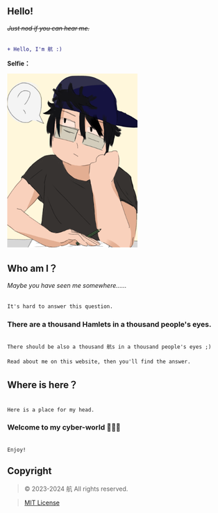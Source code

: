 ## Hello!

~~*Just nod if you can hear me.*~~

```diff

+ Hello, I'm 航 :)

```
**Selfie：**

<img src="Me.png" alt="Image" height = "400" width="300">

## Who am I？

*Maybe you have seen me somewhere……*

```diff

It's hard to answer this question.

```

### **There are a thousand Hamlets in a thousand people's eyes.**

```diff

There should be also a thousand 航s in a thousand people's eyes ;)

Read about me on this website, then you'll find the answer.

```

## Where is here？

```diff

Here is a place for my head.

```

### Welcome to my cyber-world 🤖️🤖️🤖️

```

Enjoy!

```

## Copyright


> © 2023-2024 航 All rights reserved.

> [MIT License](https://opensource.org/license/mit/)
